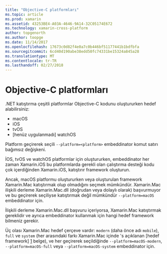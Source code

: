 ```yaml
---
title: "Objective-C platformları"
ms.topic: article
ms.prod: xamarin
ms.assetid: 43253BE4-A03A-4646-9A14-32C05174E672
ms.technology: xamarin-cross-platform
author: topgenorth
ms.author: toopge
ms.date: 11/14/2017
ms.openlocfilehash: 17673c0d82f4e0a7c0b446bf51177441b1bdfbfa
ms.sourcegitcommit: 6cd40d190abe38edd50fc74331be15324a845a28
ms.translationtype: MT
ms.contentlocale: tr-TR
ms.lasthandoff: 02/27/2018
---
```

# <a name="objective-c-platforms"></a>Objective-C platformları


.NET katıştırma çeşitli platformlar Objective-C kodunu oluştururken hedef alabilirsiniz:

* macOS
* iOS
* tvOS
* [henüz uygulanmadı] watchOS

Platform geçirerek seçili `--platform=<platform>` embeddinator komut satırı bağımsız değişkeni.

İOS, tvOS ve watchOS platformlar için oluştururken, embeddinator her zaman Xamarin.iOS bu platformlarda gerekli olan çalıştırma desteği kodu çok içerdiğinden Xamarin.iOS, katıştırır framework oluşturun.

Ancak, macOS platformu oluştururken veya oluşturulan framework Xamarin.Mac katıştırmak olup olmadığını seçmek mümkündür. Xamarin.Mac ilişkili derleme Xamarin.Mac.dll (doğrudan veya dolaylı olarak) başvurmuyor ve bu geçirerek seçiliyse katıştırmak değil mümkündür `--platform=macOS` embeddinator için.

İlişkili derleme Xamarin.Mac.dll başvuru içeriyorsa, Xamarin.Mac katıştırmak gereklidir ve ayrıca embeddinator kullanmak için hangi hedef framework bilmeniz gerekir.

Üç olası Xamarin.Mac hedef çerçeve vardır: `modern` (daha önce adı `mobile`), `full` ve `system` (her arasındaki farkı Xamarin.Mac içinde 's açıklanan [hedef framework] [ 1] belge), ve her geçirerek seçildiğinde `--platform=macOS-modern`, `--platform=macOS-full` veya `--platform=macOS-system` embeddinator için.

[1]: ~/mac/platform/target-framework.md
